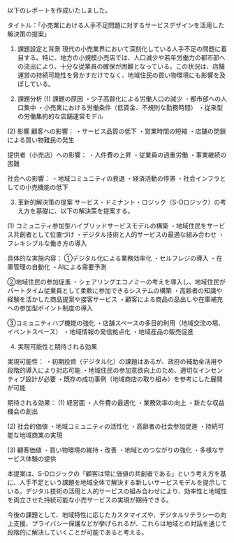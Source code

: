 以下のレポートを作成いたしました。

タイトル：「小売業における人手不足問題に対するサービスデザインを活用した解決策の提案」

1. 課題設定と背景
現代の小売業界において深刻化している人手不足の問題に着目する。特に、地方の小規模小売店では、人口減少や若年労働力の都市部への流出により、十分な従業員の確保が困難となっている。この状況は、店舗運営の持続可能性を脅かすだけでなく、地域住民の買い物環境にも影響を及ぼしている。

2. 課題分析
(1) 課題の原因
・少子高齢化による労働人口の減少
・都市部への人口集中
・小売業における労働条件（低賃金、不規則な勤務時間）
・従来型の労働集約的な店舗運営モデル

(2) 影響
顧客への影響：
・サービス品質の低下
・営業時間の短縮
・店舗の閉鎖による買い物難民の発生

提供者（小売店）への影響：
・人件費の上昇
・従業員の過重労働
・事業継続の困難

社会への影響：
・地域コミュニティの衰退
・経済活動の停滞
・社会インフラとしての小売機能の低下

3. 革新的解決策の提案
サービス・ドミナント・ロジック（S-Dロジック）の考え方を基礎に、以下の解決策を提案する。

(1) コミュニティ参加型ハイブリッドサービスモデルの構築
・地域住民をサービス共創者として位置づけ
・デジタル技術と人的サービスの最適な組み合わせ
・フレキシブルな働き方の導入

具体的な実施内容：
①デジタル化による業務効率化
・セルフレジの導入
・在庫管理の自動化
・AIによる需要予測

②地域住民の参加促進
・シェアリングエコノミーの考えを導入し、地域住民がパートタイム従業員として柔軟に参加できるシステムの構築
・高齢者の知識や経験を活かした商品提案や接客サービス
・顧客による商品の品出しや在庫補充への参加型ポイント制度の導入

③コミュニティハブ機能の強化
・店舗スペースの多目的利用（地域交流の場、イベントスペース）
・地域情報の発信拠点化
・地域産品の販売促進

4. 実現可能性と期待される効果

実現可能性：
・初期投資（デジタル化）の課題はあるが、政府の補助金活用や段階的導入により対応可能
・地域住民の参加意欲向上のため、適切なインセンティブ設計が必要
・既存の成功事例（地域商店の取り組み）を参考にした展開が可能

期待される効果：
(1) 経営面
・人件費の最適化
・業務効率の向上
・新たな収益機会の創出

(2) 社会的価値
・地域コミュニティの活性化
・高齢者の社会参加促進
・持続可能な地域商業の実現

(3) 顧客価値
・買い物環境の維持・改善
・地域とのつながりの強化
・多様なサービス体験の提供

本提案は、S-Dロジックの「顧客は常に価値の共創者である」という考え方を基に、人手不足という課題を地域全体で解決する新しいサービスモデルを提示している。デジタル技術の活用と人的サービスの組み合わせにより、効率性と地域性を両立させた持続可能な小売サービスの実現が期待できる。

今後の課題として、地域特性に応じたカスタマイズや、デジタルリテラシーの向上支援、プライバシー保護などが挙げられるが、これらは地域との対話を通じて段階的に解決していくことが可能であると考える。